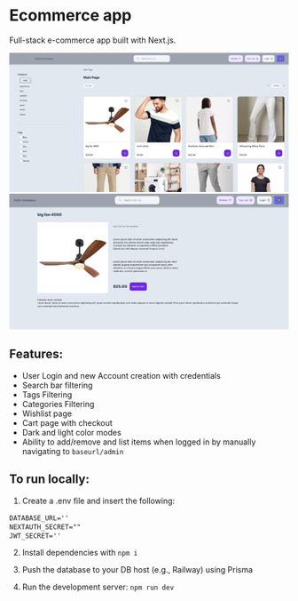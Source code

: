 # Ecommerce app

Full-stack e-commerce app built with Next.js.

![Ecommerce Website](./cover-ecomm.PNG)
![Ecommerce Product](./product.PNG)
## Features:

- User Login and new Account creation with credentials
- Search bar filtering
- Tags Filtering
- Categories Filtering
- Wishlist page
- Cart page with checkout
- Dark and light color modes
- Ability to add/remove and list items when logged in by manually navigating to `baseurl/admin`

## To run locally:

1. Create a .env file and insert the following: 

```shell
DATABASE_URL=''
NEXTAUTH_SECRET=""
JWT_SECRET=''
```

2. Install dependencies with `npm i`

3. Push the database to your DB host (e.g., Railway) using Prisma

4. Run the development server: `npm run dev`
